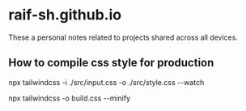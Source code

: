 # raif-sh.github.io

These a personal notes related to projects shared across all devices.


## How to compile css style for production
<!-- Run the CLI tool to scan your template files for classes and build your CSS. -->
npx tailwindcss -i ./src/input.css -o ./src/style.css --watch


<!-- If you’re using Tailwind CLI, you can minify your CSS by adding the --minify flag: -->
npx tailwindcss -o build.css --minify